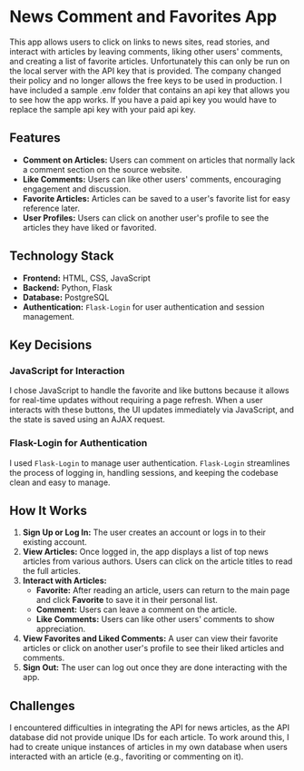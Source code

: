 # **News Comment and Favorites App**

This app allows users to click on links to news sites, read stories, and interact with articles by leaving comments, liking other users' comments, and creating a list of favorite articles. Unfortunately this can only be run on the local server with the API key that is provided.  The company changed their policy and no longer allows the free keys to be used in production. I have included a sample .env folder that contains an api key that allows you to see how the app works.  If you have a paid api key you would have to replace the sample api key with your paid api key.

## **Features**

- **Comment on Articles:** Users can comment on articles that normally lack a comment section on the source website.
- **Like Comments:** Users can like other users' comments, encouraging engagement and discussion.
- **Favorite Articles:** Articles can be saved to a user's favorite list for easy reference later.
- **User Profiles:** Users can click on another user's profile to see the articles they have liked or favorited.

## **Technology Stack**

- **Frontend:** HTML, CSS, JavaScript
- **Backend:** Python, Flask
- **Database:** PostgreSQL
- **Authentication:** `Flask-Login` for user authentication and session management.

## **Key Decisions**

### **JavaScript for Interaction**
I chose JavaScript to handle the favorite and like buttons because it allows for real-time updates without requiring a page refresh. When a user interacts with these buttons, the UI updates immediately via JavaScript, and the state is saved using an AJAX request.

### **Flask-Login for Authentication**
I used `Flask-Login` to manage user authentication. `Flask-Login` streamlines the process of logging in, handling sessions, and keeping the codebase clean and easy to manage.

## **How It Works**

1. **Sign Up or Log In:** The user creates an account or logs in to their existing account.
2. **View Articles:** Once logged in, the app displays a list of top news articles from various authors. Users can click on the article titles to read the full articles.
3. **Interact with Articles:**
   - **Favorite:** After reading an article, users can return to the main page and click **Favorite** to save it in their personal list.
   - **Comment:** Users can leave a comment on the article.
   - **Like Comments:** Users can like other users' comments to show appreciation.
4. **View Favorites and Liked Comments:** A user can view their favorite articles or click on another user's profile to see their liked articles and comments.
5. **Sign Out:** The user can log out once they are done interacting with the app.

## **Challenges**

I encountered difficulties in integrating the API for news articles, as the API database did not provide unique IDs for each article. To work around this, I had to create unique instances of articles in my own database when users interacted with an article (e.g., favoriting or commenting on it).
